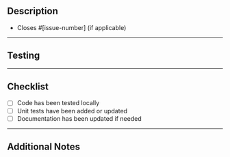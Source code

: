 ## Description

<!-- Provide a clear explanation of what has been implemented or fixed. Mention any related context, requirements, or issues. -->

- Closes #[issue-number] (if applicable)

---

## Testing

<!-- Include logs, screenshots, terminal output, or any relevant proof of successful testing. -->

---

## Checklist

- [ ] Code has been tested locally
- [ ] Unit tests have been added or updated
- [ ] Documentation has been updated if needed

---

## Additional Notes

<!-- Include any further details, follow-up items, or decisions relevant to the reviewer. -->
